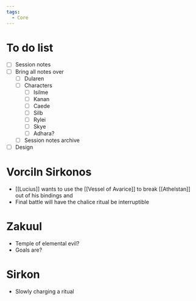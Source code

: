 ```yaml
---
tags:
  - Core
---
```

# To do list
- [ ] Session notes
- [ ] Bring all notes over
	- [ ] Dularen
	- [ ] Characters
		- [ ] Isilme
		- [ ] Kanan
		- [ ] Caede
		- [ ] Silb
		- [ ] Rylei
		- [ ] Skye
		- [ ] Adhara?
	- [ ] Session notes archive
- [ ] Design
# Vorciln Sirkonos
- [[Lucius]] wants to use the [[Vessel of Avarice]] to break [[Athelstan]] out of his bindings and 
- Final battle will have the chalice ritual be interruptible
# Zakuul
- Temple of elemental evil?
- Goals are?
# Sirkon
- Slowly charging a ritual